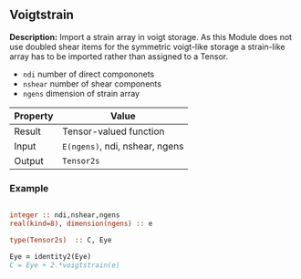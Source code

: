 ## Voigtstrain

**Description:** Import a strain array in voigt storage. As this Module does not use doubled shear items for the symmetric voigt-like storage a strain-like array has to be imported rather than assigned to a Tensor.
- `ndi` number of direct compononets
- `nshear` number of shear components
- `ngens` dimension of strain array

| Property   | Value                          |
| ---        | ---                            |
| Result     | Tensor-valued function         |
| Input      | `E(ngens)`, ndi, nshear, ngens |
| Output     | `Tensor2s`                     |

### Example

```fortran

integer :: ndi,nshear,ngens
real(kind=8), dimension(ngens) :: e

type(Tensor2s)  :: C, Eye

Eye = identity2(Eye)
C = Eye + 2.*voigtstrain(e)
```